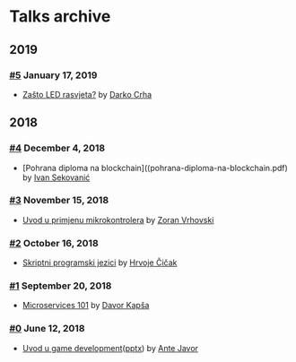 # Talks archive

## 2019

### [#5](https://www.facebook.com/events/398828034228133/) January 17, 2019
- [Zašto LED rasvjeta?](Zasto-LED-rasvjeta.pdf)
by [Darko Crha]( https://www.linkedin.com/in/darko-crha-77464015/)

## 2018

### [#4](https://www.facebook.com/events/1526735060763547/) December 4, 2018
- [Pohrana diploma na blockchain]((pohrana-diploma-na-blockchain.pdf)
by [Ivan Sekovanić](https://www.facebook.com/ivan.sekovanic.1)

### [#3](https://www.facebook.com/events/2139394366377818/) November 15, 2018
- [Uvod u primjenu mikrokontrolera](https://github.com/zvrhovski/mikrokontroleri)
by [Zoran Vrhovski](https://www.facebook.com/vrhovski.zoran)

### [#2](https://www.facebook.com/events/1777565945673928/) October 16, 2018
- [Skriptni programski jezici](https://github.com/HCicak/Skriptni-programski-jezici)
by [Hrvoje Čičak](https://www.facebook.com/hrvoje.cicak)

### [#1](https://www.facebook.com/events/396849104184105/) September 20, 2018
- [Microservices 101](https://talks.godoc.org/github.com/dvrkps/microservices101talk/talk.slide#1)
by [Davor Kapša](https://twitter.com/dvrkps)

### [#0](https://www.facebook.com/events/516719658730500/) June 12, 2018
- [Uvod u game development](https://github.com/antejavor/tech43-talks/blob/master/Introduction%20to%20game%20development.pdf)([pptx](https://github.com/antejavor/tech43-talks/blob/master/Introduction%20to%20game%20development.pptx))
by [Ante Javor](https://www.facebook.com/ante.javor)

